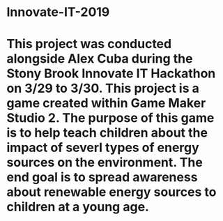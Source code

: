 # Innovate-IT-2019
# This project was conducted alongside Alex Cuba during the Stony Brook Innovate IT Hackathon on 3/29 to 3/30. This project is a game created within Game Maker Studio 2. The purpose of this game is to help teach children about the impact of severl types of energy sources on the environment. The end goal is to spread awareness about renewable energy sources to children at a young age.
